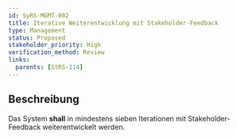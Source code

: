 ```yaml
---
id: SyRS-MGMT-002
title: Iterative Weiterentwicklung mit Stakeholder-Feedback
type: Management
status: Proposed
stakeholder_priority: High
verification_method: Review
links:
  parents: [StRS-114]
---
```


## Beschreibung
Das System **shall** in mindestens sieben Iterationen mit Stakeholder-Feedback weiterentwickelt werden.
